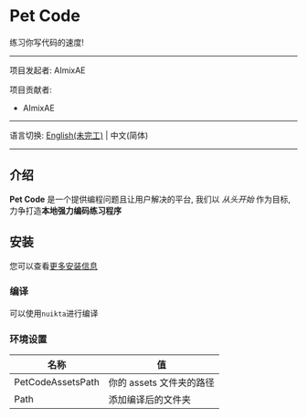 # Pet Code

练习你写代码的速度!

---

项目发起者: AImixAE

项目贡献者:

-   AImixAE

---

语言切换:
[English(未完工)](./doc/English/README.md) | 中文(简体)

---

## 介绍

**Pet Code** 是一个提供编程问题且让用户解决的平台, 我们以 _从头开始_ 作为目标, 力争打造**本地强力编码练习程序**

## 安装

您可以查看[更多安装信息](./doc/Chinese/Install.md)

### 编译

可以使用`nuikta`进行编译

### 环境设置

| 名称              | 值                       |
| ----------------- | ------------------------ |
| PetCodeAssetsPath | 你的 assets 文件夹的路径 |
| Path              | 添加编译后的文件夹       |
